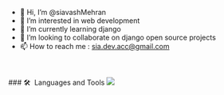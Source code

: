 - 👋 Hi, I’m @siavashMehran
- 👀 I’m interested in web development
- 🌱 I’m currently learning django
- 💞️ I’m looking to collaborate on django open source projects
- 📫 How to reach me : sia.dev.acc@gmail.com
<br>
<br>
### 🛠 &nbsp;Languages and Tools
<img src="http://img.shields.io/badge/-Python-3776AB?style=for-the-badge&logo=python&logoColor=ffffff">
<!---
siavashMehran/siavashMehran is a ✨ special ✨ repository because its `README.md` (this file) appears on your GitHub profile.
You can click the Preview link to take a look at your changes.
--->
